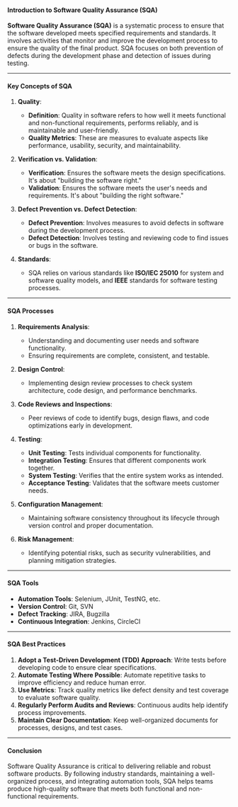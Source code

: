 #### **Introduction to Software Quality Assurance (SQA)**

**Software Quality Assurance (SQA)** is a systematic process to ensure that the software developed meets specified requirements and standards. It involves activities that monitor and improve the development process to ensure the quality of the final product. SQA focuses on both prevention of defects during the development phase and detection of issues during testing.

---

#### **Key Concepts of SQA**

1. **Quality**:
   - **Definition**: Quality in software refers to how well it meets functional and non-functional requirements, performs reliably, and is maintainable and user-friendly.
   - **Quality Metrics**: These are measures to evaluate aspects like performance, usability, security, and maintainability.

2. **Verification vs. Validation**:
   - **Verification**: Ensures the software meets the design specifications. It's about "building the software right."
   - **Validation**: Ensures the software meets the user's needs and requirements. It's about "building the right software."

3. **Defect Prevention vs. Defect Detection**:
   - **Defect Prevention**: Involves measures to avoid defects in software during the development process.
   - **Defect Detection**: Involves testing and reviewing code to find issues or bugs in the software.

4. **Standards**:
   - SQA relies on various standards like **ISO/IEC 25010** for system and software quality models, and **IEEE** standards for software testing processes.

---

#### **SQA Processes**

1. **Requirements Analysis**:
   - Understanding and documenting user needs and software functionality.
   - Ensuring requirements are complete, consistent, and testable.

2. **Design Control**:
   - Implementing design review processes to check system architecture, code design, and performance benchmarks.

3. **Code Reviews and Inspections**:
   - Peer reviews of code to identify bugs, design flaws, and code optimizations early in development.

4. **Testing**:
   - **Unit Testing**: Tests individual components for functionality.
   - **Integration Testing**: Ensures that different components work together.
   - **System Testing**: Verifies that the entire system works as intended.
   - **Acceptance Testing**: Validates that the software meets customer needs.

5. **Configuration Management**:
   - Maintaining software consistency throughout its lifecycle through version control and proper documentation.

6. **Risk Management**:
   - Identifying potential risks, such as security vulnerabilities, and planning mitigation strategies.

---

#### **SQA Tools**

- **Automation Tools**: Selenium, JUnit, TestNG, etc.
- **Version Control**: Git, SVN
- **Defect Tracking**: JIRA, Bugzilla
- **Continuous Integration**: Jenkins, CircleCI

---

#### **SQA Best Practices**

1. **Adopt a Test-Driven Development (TDD) Approach**: Write tests before developing code to ensure clear specifications.
2. **Automate Testing Where Possible**: Automate repetitive tasks to improve efficiency and reduce human error.
3. **Use Metrics**: Track quality metrics like defect density and test coverage to evaluate software quality.
4. **Regularly Perform Audits and Reviews**: Continuous audits help identify process improvements.
5. **Maintain Clear Documentation**: Keep well-organized documents for processes, designs, and test cases.

---

#### **Conclusion**

Software Quality Assurance is critical to delivering reliable and robust software products. By following industry standards, maintaining a well-organized process, and integrating automation tools, SQA helps teams produce high-quality software that meets both functional and non-functional requirements.